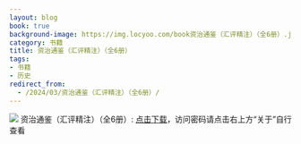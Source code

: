 ```yaml
---
layout: blog
book: true
background-image: https://img.locyoo.com/book资治通鉴（汇评精注）（全6册）.jpg
category: 书籍
title: 资治通鉴（汇评精注）（全6册）
tags:
- 书籍
- 历史
redirect_from:
  - /2024/03/资治通鉴（汇评精注）（全6册）/
---
```

![](https://img.locyoo.com/book资治通鉴（汇评精注）（全6册）.jpg)
资治通鉴（汇评精注）（全6册）: <a name = "ref1" href="https://url18.ctfile.com/f/50983618-1350065876-f8d329?p=3619">点击下载</a>，访问密码请点击右上方“关于”自行查看
